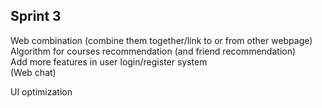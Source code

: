 ## Sprint 3    
Web combination (combine them together/link to or from other webpage)        
Algorithm for courses recommendation (and friend recommendation)     
Add more features in user login/register system   
(Web chat)   

UI optimization    
